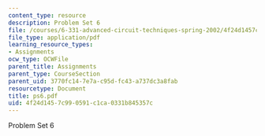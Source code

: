 ```yaml
---
content_type: resource
description: Problem Set 6
file: /courses/6-331-advanced-circuit-techniques-spring-2002/4f24d1457c990591c1ca0331b845357c_ps6.pdf
file_type: application/pdf
learning_resource_types:
- Assignments
ocw_type: OCWFile
parent_title: Assignments
parent_type: CourseSection
parent_uid: 3770fc14-7e7a-c95d-fc43-a737dc3a8fab
resourcetype: Document
title: ps6.pdf
uid: 4f24d145-7c99-0591-c1ca-0331b845357c
---
```

Problem Set 6

